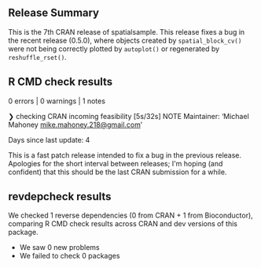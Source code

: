 ## Release Summary

This is the 7th CRAN release of spatialsample. This release fixes a bug in the 
recent release (0.5.0), where objects created by `spatial_block_cv()` were not
being correctly plotted by `autoplot()` or regenerated by `reshuffle_rset()`.

## R CMD check results

0 errors | 0 warnings | 1 notes

❯ checking CRAN incoming feasibility
   [5s/32s] NOTE
  Maintainer: ‘Michael Mahoney <mike.mahoney.218@gmail.com>’
  
  Days since last update: 4

This is a fast patch release intended to fix a bug in the previous release.
Apologies for the short interval between releases; I'm hoping (and confident) 
that this should be the last CRAN submission for a while.

## revdepcheck results

We checked 1 reverse dependencies (0 from CRAN + 1 from Bioconductor), comparing R CMD check results across CRAN and dev versions of this package.

 * We saw 0 new problems
 * We failed to check 0 packages
